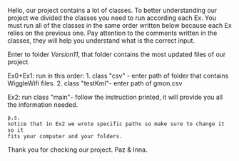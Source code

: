 Hello, our project contains a lot of classes. 
To better understanding our project we divided the classes you need to run according each Ex.
You must run all of the classes in the same order written below because each Ex relies on the previous one.
Pay attention to the comments written in the classes, they will help you understand what is the correct input.

Enter to folder *Version11*, that folder contains the most updated files of our project

Ex0+Ex1: run in this order:
	1. class "csv" - enter path of folder that contains WiggleWifi files.
	2. class "testKml"- enter path of gmon.csv 

Ex2: run class "main"- follow the instruction printed, it will provide you all the information needed.

	p.s.
	notice that in Ex2 we wrote specific paths so make sure to change it so it
	fits your computer and your folders.

Thank you for checking our project. 
Paz & Inna. 
